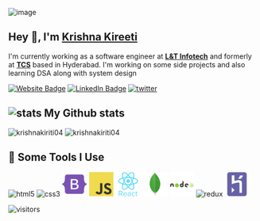 ![image](https://user-images.githubusercontent.com/27279740/164895415-387f094a-d216-4045-9204-2dad572a961f.png)


<h2>Hey 👋, I'm <a href="https://krishnakiriti04.github.io/myportfolio/">Krishna Kireeti</a></h2>

<p>I'm currently working as a software engineer at <strong><a href="https://www.lntinfotech.com/">L&T Infotech</a></strong> and formerly at <strong><a href="https://www.tcs.com/">TCS</a></strong> based in Hyderabad. I'm working on some side projects and also learning DSA along with system design</p>

<p><a href="https://krishnakiriti04.github.io/myportfolio/" target="_blank"><img src="https://img.shields.io/badge/-portfolio-4E69C8?style=for-the-badge&amp;labelColor=4E69C8&amp;logo=Firefox&amp;link=https://stanleylim.me" alt="Website Badge"></a>  <a href="https://www.linkedin.com/in/krishna-kireeti-mamidi/" target="_blank"><img src="https://img.shields.io/badge/LinkedIn-0077B5?style=for-the-badge&logo=linkedin&logoColor=white" alt="LinkedIn Badge"></a>   <a href="https://twitter.com/krishnakiriti04" target="_blank"><img src="https://img.shields.io/badge/Twitter-1DA1F2?style=for-the-badge&logo=twitter&logoColor=white" alt="twitter"></a></p>

<!--
**krishnakiriti04/krishnakiriti04** is a ✨ _special_ ✨ repository because its `README.md` (this file) appears on your GitHub profile.-->
<!-- 
- Passionate web developer with experience in React Node MongoDB.
- 🔭 I’m currently working on ... Ecommerce website using React, Redux, Commerce Js and Firebase.
- 🌱 I’m currently learning ... Firebase
- 👯 I’m looking to collaborate on ...MERN and MEAN Stack applications 
- 📫 How to reach me: ...[Linkedin](https://www.linkedin.com/in/krishna-kireeti-mamidi/) -->
<h2> <img src="https://cdn-icons-png.flaticon.com/512/921/921591.png" alt="stats" width="25" height="25" />  My Github stats</h2>
<img src="https://github-readme-stats.vercel.app/api?username=krishnakiriti04&show_icons=true&count_private=true&theme=radical&hide=contribs,issues" alt="krishnakiriti04" />
<img src="https://github-readme-stats.vercel.app/api/top-langs/?username=krishnakiriti04&layout=compact&hide=python" alt="krishnakiriti04" />

<h2>🚀 Some Tools I Use</h2>
<p align="left">
<img src="https://cdn.worldvectorlogo.com/logos/html-1.svg" alt="html5" width="50" height="50" />
<img src="https://cdn.worldvectorlogo.com/logos/css-3.svg" alt="css3" width="50" height="50" />
<img src="https://raw.githubusercontent.com/devicons/devicon/master/icons/bootstrap/bootstrap-plain.svg" alt="bootstrap" width="50" height="50" />
<img src="https://raw.githubusercontent.com/devicons/devicon/master/icons/javascript/javascript-original.svg" alt="javascript" width="50" height="50" />
<img src="https://raw.githubusercontent.com/devicons/devicon/master/icons/react/react-original-wordmark.svg" alt="react" width="50" height="50" />
<!-- <img src="https://raw.githubusercontent.com/devicons/devicon/master/icons/typescript/typescript-original.svg" alt="typescript" width="25" height="25" /> -->
<img src="https://raw.githubusercontent.com/devicons/devicon/master/icons/mongodb/mongodb-original.svg" alt="mongodb" width="50" height="50" />
<img src="https://raw.githubusercontent.com/devicons/devicon/master/icons/nodejs/nodejs-original-wordmark.svg" alt="nodejs" width="50" height="50" />
<img src="https://cdn.worldvectorlogo.com/logos/redux.svg" alt="redux" width="50" height="50" />
<img src="https://raw.githubusercontent.com/devicons/devicon/master/icons/heroku/heroku-plain.svg" alt="heroku" width="50" height="50" />
</p>

<!-- [![Top Langs](https://github-readme-stats.vercel.app/api/top-langs/?username=krishnakiriti04&layout=compact)](https://github.com/krishnakiriti04/github-readme-stats) -->
<p><img src="https://visitor-badge.glitch.me/badge?page_id=krishnakiriti04.krishnakiriti04" alt="visitors"></p>
